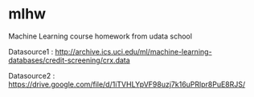 # mlhw
Machine Learning course homework from udata school

Datasource1 : http://archive.ics.uci.edu/ml/machine-learning-databases/credit-screening/crx.data

Datasource2 : https://drive.google.com/file/d/1iTVHLYpVF98uzj7k16uPRlpr8PuE8RJS/
